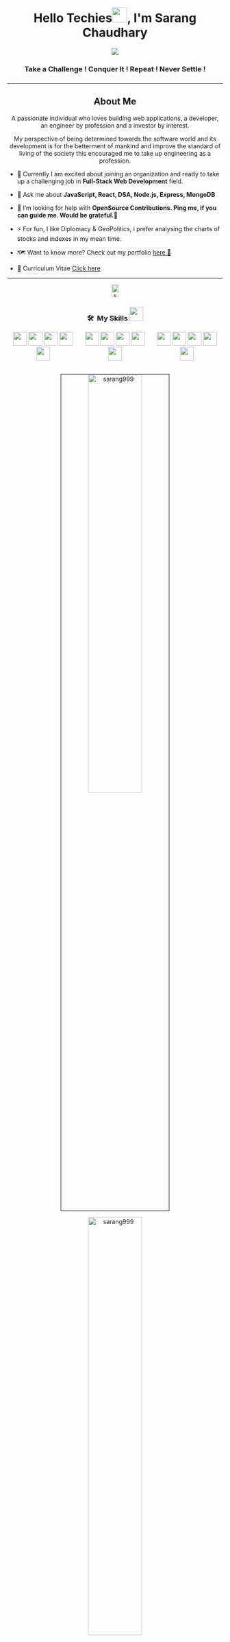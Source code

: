 
<h1 align="center">Hello Techies<img src="https://media.giphy.com/media/hvRJCLFzcasrR4ia7z/giphy.gif" width="35">, I'm Sarang Chaudhary </h1>
<div  align="center"><a  href="https://github.com/DenverCoder1/readme-typing-svg"><img src="https://readme-typing-svg.herokuapp.com?lines=Full+Stack+Web+Developer...;Always%20Ready%20to%20Adopt%20new%20Technologies&center=true&width=500&height=30&font=georgia"></a>
</p> <div/>

<h3  align="center" color="red">Take a Challenge ! Conquer It ! Repeat ! Never Settle !<h3/>
<!--
Take+a+Challenge+!+Conquer+It+!+Repeat+!+Never+Settle+!;
 [![Typing SVG](https://readme-typing-svg.herokuapp.com?font=Architects+Daughter&color=FF5733&size=25&center=false&lines=Full+Stack+Web+Developer...)](https://git.io/typing-svg) -->
<!-- [![Typing SVG](https://readme-typing-svg.herokuapp.com?font=Architects+Daughter&color=FF5733&size=25&center=false&lines=Masai+School+Student)](https://git.io/typing-svg) -->


<hr/>



<h2> About Me </h2>
A passionate individual who loves building web applications, a developer, an engineer by profession and a investor by interest.
 
My perspective of being determined towards the software world and its development is for the betterment of mankind and improve the standard of living of the society this encouraged me to take up engineering as a profession.
 <div align="left">
  
- 🌱 Currently I am excited about joining an organization and ready to take up a challenging job in  **Full-Stack Web Development** field.

- 💬 Ask me about **JavaScript, React, DSA, Node.js, Express, MongoDB**



- 🤝 I’m looking for help with **OpenSource Contributions. Ping me, if you can guide me. Would be grateful.🌻**
- ⚡ For fun, I like Diplomacy & GeoPolitics, i prefer analysing the charts of stocks and indexes in my mean time.
- 🗺️ Want to know more? Check out my portfolio <a href="https://sarangchaudhary-dev.netlify.app/" target="blank" > here 🔗</a>

- 📄 Curriculum Vitae [Click here](https://drive.google.com/file/d/1TcYTNMY4FanNffmtiJ0jr6VXd3_i2w9u/view?usp=sharing)
</div>

---
<p align="center"> <img width="18%" height="30px" src="https://komarev.com/ghpvc/?username=sarang999&label=Visitors&color=0e75b6&style=flat" alt="sarang999" /></p>





### <h3 align="center"> 🛠 &nbsp;My Skills <img src = "https://media2.giphy.com/media/QssGEmpkyEOhBCb7e1/giphy.gif?cid=ecf05e47a0n3gi1bfqntqmob8g9aid1oyj2wr3ds3mg700bl&rid=giphy.gif" width = 32px> </h3>

  <div align=center>
<div style="display:flex;">
<div align="center">
<img width ='32px' src ='https://raw.githubusercontent.com/rahulbanerjee26/githubAboutMeGenerator/main/icons/javascript.svg'>
<img width ='32px' src ='https://raw.githubusercontent.com/rahulbanerjee26/githubAboutMeGenerator/main/icons/css.svg'>
<img width ='32px' src ='https://raw.githubusercontent.com/rahulbanerjee26/githubAboutMeGenerator/main/icons/html.svg'>
<img width ='32px' src ='https://upload.wikimedia.org/wikipedia/commons/thumb/a/a7/React-icon.svg/768px-React-icon.svg.png'>
<img width ='32px' src ='https://raw.githubusercontent.com/rahulbanerjee26/githubAboutMeGenerator/main/icons/bootstrap.svg'>
</div>
  
  <div align="center">
<img width ='32px' src ='https://raw.githubusercontent.com/rahulbanerjee26/githubAboutMeGenerator/main/icons/redux.svg'>
 <img width ='32px' src ='https://raw.githubusercontent.com/rahulbanerjee26/githubAboutMeGenerator/main/icons/nodejs.svg'>
<img width ='32px' src ='https://raw.githubusercontent.com/rahulbanerjee26/githubAboutMeGenerator/main/icons/express.svg'>
<img width ='32px' src ='https://raw.githubusercontent.com/rahulbanerjee26/githubAboutMeGenerator/main/icons/mongodb.svg'>
 <img width ='32px' src ='https://encrypted-tbn0.gstatic.com/images?q=tbn:ANd9GcRB0xMlTSJza1T-1g1eBFGGe2Y9Efxl0sr-o8KaWQHtec_FO3egZ_cjCJprxbMmlvvdra0&usqp=CAU'>
      </div>
 
  <div align="center">
<img width ='32px' src ='https://raw.githubusercontent.com/rahulbanerjee26/githubAboutMeGenerator/main/icons/heroku.svg'>
<img width ='32px' src ='https://cdn.freebiesupply.com/logos/large/2x/netlify-logo-png-transparent.png'>
 <img width ='32px' src ='https://raw.githubusercontent.com/rahulbanerjee26/githubAboutMeGenerator/main/icons/github.svg'>
<img width ='32px' src ='https://raw.githubusercontent.com/rahulbanerjee26/githubAboutMeGenerator/main/icons/git.svg'>
<img width ='32px' src ='https://raw.githubusercontent.com/rahulbanerjee26/githubAboutMeGenerator/main/icons/postman.svg'>
   </div>
 
</div>
   </div>  
<br/>

<p  align="center"><img width="50%" border="1" margin-bottom= "30" align="center" src="https://github-readme-stats.vercel.app/api/top-langs?username=sarang999&show_icons=true&locale=en&layout=compact" alt="sarang999"  /></p>



<p align="center"><img width="50%" src="https://github-readme-streak-stats.herokuapp.com/?user=sarang999&" alt="sarang999" /></p>


<h3 align="center">Connect with me at👇:</h3>

  <p align="center">
    <a href="mailto:sarangchaudhary2014@gmail.com" target="_blank"><img src="https://img.shields.io/badge/-GMAIL-D14836?style=for-the-badge&logo=gmail&logoColor=white"></a> 
    <a href="https://www.linkedin.com/in/sarang-chaudhary-401405178/" target="_blank"><img src="https://img.shields.io/badge/-LINKEDIN-0077B5?style=for-the-badge&logo=linkedin&logoColor=white"></a>
    <a href="https://twitter.com/sarangssc" target="_blank"><img src="https://img.shields.io/badge/-Twitter-1DA1F2?style=for-the-badge&logo=Twitter&logoColor=white"></a>
    <a href="https://medium.com/@sarangchaudhary2014" target="_blank"><img src="https://img.shields.io/badge/Medium-12100E?style=for-the-badge&logo=medium&logoColor=white"></a>
  

</p>

 
 
 
 
 
<!--  # Support in Saving Earth

If you want your future generations to breathe in pure oxygen rather than toxic chemicals. So please do your part in Saving Mother Earth. Your just proper usage of resources and less wastage is enough. Please! There is no planet B 🙌
<br><br> -->
<!-- <h3 align="left">Languages and Tools:</h3>
<p align="left"> </a> <a href="https://www.w3schools.com/css/" target="_blank"> <img src="https://raw.githubusercontent.com/devicons/devicon/master/icons/css3/css3-original-wordmark.svg" alt="css3" width="40" height="40"/> </a> <a href="https://expressjs.com" target="_blank"> <img src="https://raw.githubusercontent.com/devicons/devicon/master/icons/express/express-original-wordmark.svg" alt="express" width="40" height="40"/> </a> <a href="https://www.w3.org/html/" target="_blank"> <img src="https://raw.githubusercontent.com/devicons/devicon/master/icons/html5/html5-original-wordmark.svg" alt="html5" width="40" height="40"/> </a>  <a href="https://developer.mozilla.org/en-US/docs/Web/JavaScript" target="_blank"> <img src="https://raw.githubusercontent.com/devicons/devicon/master/icons/javascript/javascript-original.svg" alt="javascript" width="40" height="40"/> </a> <a href="https://www.mongodb.com/" target="_blank"> <img src="https://raw.githubusercontent.com/devicons/devicon/master/icons/mongodb/mongodb-original-wordmark.svg" alt="mongodb" width="40" height="40"/> </a> <a href="https://nodejs.org" target="_blank"> <img src="https://raw.githubusercontent.com/devicons/devicon/master/icons/nodejs/nodejs-original-wordmark.svg" alt="nodejs" width="40" height="40"/> </a> <a href="https://reactjs.org/" target="_blank"> <img src="https://raw.githubusercontent.com/devicons/devicon/master/icons/react/react-original-wordmark.svg" alt="react" width="40" height="40"/> </a> <a href="https://git-scm.com/" target="_blank" rel="noreferrer"> <img src="https://www.vectorlogo.zone/logos/git-scm/git-scm-icon.svg" alt="git" width="40" height="40"/> </a> <a href="https://postman.com" target="_blank" rel="noreferrer"> <img src="https://www.vectorlogo.zone/logos/getpostman/getpostman-icon.svg" alt="postman" width="40" height="40"/> </a> </p>
 -->
<!-- <h3 align="left">Connect with me:</h3>
<p align="left">
  <a href="https://www.linkedin.com/in/sarang-chaudhary-401405178/" target="_blank"><img align="center" src="https://raw.githubusercontent.com/rahuldkjain/github-profile-readme-generator/master/src/images/icons/Social/linked-in-alt.svg" alt="sarang999/" height="30" width="40" /></a><a href="https://twitter.com/sarangssc" target="_blank"><img align="center" src="https://raw.githubusercontent.com/rahuldkjain/github-profile-readme-generator/master/src/images/icons/Social/twitter.svg" alt="sarangssc" height="30" width="40" /></a>
<a href="https://medium.com/@sarangchaudhary2014" target="_blank"><img align="center" src="https://raw.githubusercontent.com/rahuldkjain/github-profile-readme-generator/master/src/images/icons/Social/medium.svg" alt="@sarangchaudhary2014" height="30" width="40" /></a>
 <a href="https://www.hackerrank.com/sarangchaudhary1?hr_r=1" target="_blank"><img align="center" src="https://raw.githubusercontent.com/rahuldkjain/github-profile-readme-generator/master/src/images/icons/Social/hackerrank.svg" alt="sarangchaudhary1" height="30" width="40" /></a>
<p/> -->

<!--
**sarang999/sarang999** is a ✨ _special_ ✨ repository because its `README.md` (this file) appears on your GitHub profile.

Here are some ideas to get you started:

- 🔭 I’m currently working on ...
- 🌱 I’m currently learning ...
- 👯 I’m looking to collaborate on ...
- 🤔 I’m looking for help with ...
- 💬 Ask me about ...
- 📫 How to reach me: ...
- 😄 Pronouns: ...
- ⚡ Fun fact: ...
<a href="https://www.leetcode.com/jp/" target="_blank"><img align="center" src="https://raw.githubusercontent.com/rahuldkjain/github-profile-readme-generator/master/src/images/icons/Social/leet-code.svg" alt="jp/" height="30" width="40" /></a>
-->
